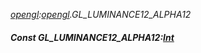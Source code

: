 _[opengl](../../modules/opengl/opengl-module.md):[opengl](../../modules/opengl/opengl-module.md).GL\_LUMINANCE12\_ALPHA12_
##### Const GL\_LUMINANCE12\_ALPHA12:[Int](../../modules/wonkey/wonkey-types-int.md)
